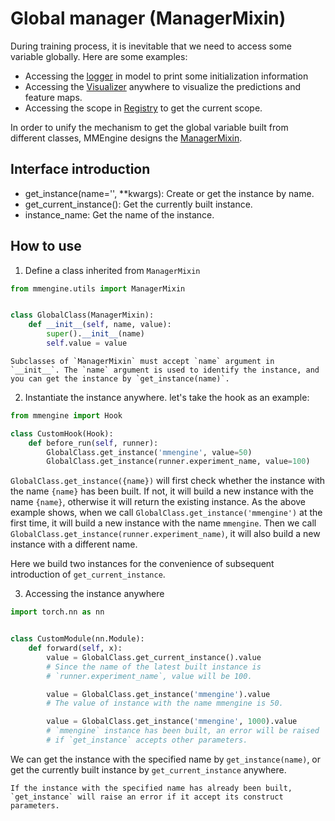 # Global manager (ManagerMixin)

During training process, it is inevitable that we need to access some variable globally. Here are some examples:

- Accessing the [logger](mmengine.logging.MMLogger) in model to print some initialization information
- Accessing the [Visualizer](mmengine.config.Config) anywhere to visualize the predictions and feature maps.
- Accessing the scope in [Registry](mmengine.registry.Registry) to get the current scope.

In order to unify the mechanism to get the global variable built from different classes, MMEngine designs the [ManagerMixin](mmengine.utils.ManagerMixin).

## Interface introduction

- get_instance(name='', \*\*kwargs): Create or get the instance by name.
- get_current_instance(): Get the currently built instance.
- instance_name: Get the name of the instance.

## How to use

1. Define a class inherited from `ManagerMixin`

```python
from mmengine.utils import ManagerMixin


class GlobalClass(ManagerMixin):
    def __init__(self, name, value):
        super().__init__(name)
        self.value = value
```

```note
Subclasses of `ManagerMixin` must accept `name` argument in `__init__`. The `name` argument is used to identify the instance, and you can get the instance by `get_instance(name)`.
```

2. Instantiate the instance anywhere. let's take the hook as an example:

```python
from mmengine import Hook

class CustomHook(Hook):
    def before_run(self, runner):
        GlobalClass.get_instance('mmengine', value=50)
        GlobalClass.get_instance(runner.experiment_name, value=100)
```

`GlobalClass.get_instance({name})` will first check whether the instance with the name `{name}` has been built. If not, it will build a new instance with the name `{name}`, otherwise it will return the existing instance. As the above example shows, when we call `GlobalClass.get_instance('mmengine')` at the first time, it will build a new instance with the name `mmengine`. Then we call `GlobalClass.get_instance(runner.experiment_name)`, it will also build a new instance with a different name.

Here we build two instances for the convenience of subsequent introduction of `get_current_instance`.

3. Accessing the instance anywhere

```python
import torch.nn as nn


class CustomModule(nn.Module):
    def forward(self, x):
        value = GlobalClass.get_current_instance().value
        # Since the name of the latest built instance is
        # `runner.experiment_name`, value will be 100.

        value = GlobalClass.get_instance('mmengine').value
        # The value of instance with the name mmengine is 50.

        value = GlobalClass.get_instance('mmengine', 1000).value
        # `mmengine` instance has been built, an error will be raised
        # if `get_instance` accepts other parameters.
```

We can get the instance with the specified name by `get_instance(name)`, or get the currently built instance by `get_current_instance` anywhere.

```warning
If the instance with the specified name has already been built, `get_instance` will raise an error if it accept its construct parameters.
```

```
```
